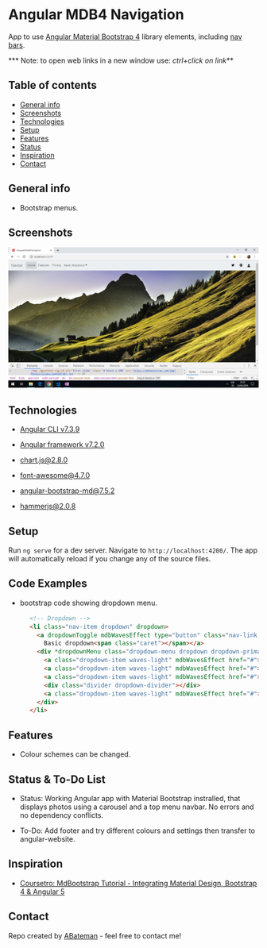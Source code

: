 # Angular MDB4 Navigation

App to use [Angular Material Bootstrap 4](https://mdbootstrap.com/docs/angular/) library elements, including [nav bars](https://mdbootstrap.com/docs/angular/navigation/navbar/).

*** Note: to open web links in a new window use: _ctrl+click on link_**

## Table of contents

* [General info](#general-info)
* [Screenshots](#screenshots)
* [Technologies](#technologies)
* [Setup](#setup)
* [Features](#features)
* [Status](#status)
* [Inspiration](#inspiration)
* [Contact](#contact)

## General info

* Bootstrap menus.

## Screenshots

![Example screenshot](./img/home-screen.png)

## Technologies

* [Angular CLI v7.3.9](https://github.com/angular/angular-cli)

* [Angular framework v7.2.0](https://angular.io/)

* [chart.js@2.8.0](https://www.npmjs.com/package/chart.js?activeTab=readme)

* [font-awesome@4.7.0](https://www.npmjs.com/package/font-awesome)

* [angular-bootstrap-md@7.5.2](https://www.npmjs.com/package/angular-bootstrap-md)

* [hammerjs@2.0.8](https://www.npmjs.com/package/hammerjs)

## Setup

Run `ng serve` for a dev server. Navigate to `http://localhost:4200/`. The app will automatically reload if you change any of the source files.

## Code Examples

* bootstrap code showing dropdown menu.

```html
      <!-- Dropdown -->
      <li class="nav-item dropdown" dropdown>
        <a dropdownToggle mdbWavesEffect type="button" class="nav-link dropdown-toggle waves-light" mdbWavesEffect>
          Basic dropdown<span class="caret"></span></a>
        <div *dropdownMenu class="dropdown-menu dropdown dropdown-primary" role="menu">
          <a class="dropdown-item waves-light" mdbWavesEffect href="#">Action</a>
          <a class="dropdown-item waves-light" mdbWavesEffect href="#">Another action</a>
          <a class="dropdown-item waves-light" mdbWavesEffect href="#">Something else here</a>
          <div class="divider dropdown-divider"></div>
          <a class="dropdown-item waves-light" mdbWavesEffect href="#">Separated link</a>
        </div>
      </li>
```

## Features

* Colour schemes can be changed.

## Status & To-Do List

* Status: Working Angular app with Material Bootstrap instralled, that displays photos using a carousel and a top menu navbar. No errors and no dependency conflicts.

* To-Do: Add footer and try different colours and settings then transfer to angular-website.

## Inspiration

* [Coursetro: MdBootstrap Tutorial - Integrating Material Design, Bootstrap 4 & Angular 5](https://www.youtube.com/watch?v=m68xvSiuijE)

## Contact

Repo created by [ABateman](https://www.andrewbateman.org) - feel free to contact me!
